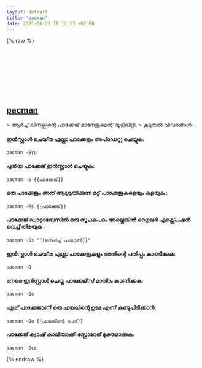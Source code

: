 ```yaml
---
layout: default
title: "pacman"
date: 2021-06-25 18:12:13 +02:00
---
```

{% raw %}
<h2 id="pacman">
  <a href="/ml/linux/pacman.html">pacman</a> <a href="#pacman"><svg class="icon">
    <use href="/assets/images/unicode_sprite.svg#link" />
  </svg></a>
</h2>
> ആർച്ച് ലിന്ക്സിന്റെ പാക്കേജ് മാനേജുമെന്റ് യൂട്ടിലിറ്റി.
> കൂടുതൽ വിവരങ്ങൾ: <https://man.archlinux.org/man/pacman.8>.

#### ഇൻസ്റ്റാൾ ചെയ്‌ത എല്ലാ പാക്കേജും അപ്‌ഡേറ്റു ചെയ്യുക:
```shell
pacman -Syu
```
#### പുതിയ പാക്കേജ് ഇൻസ്റ്റാൾ ചെയ്യുക:
```shell
pacman -S {{പാക്കേജ്}}
```
#### ഒരു പാക്കേജും അത് ആശ്രയിക്കുന്ന മറ്റ് പാക്കേജുകളെയും കളയുക :
```shell
pacman -Rs {{പാക്കേജ്}}
```
#### പാക്കേജ് ഡാറ്റാബേസിൽ ഒരു സൂചകപദം അല്ലെങ്കിൽ റെഗുലർ എക്സ്പ്രെഷൻ വെച്ച് തിരയുക :
```shell
pacman -Ss "{{സെർച്ച് പാറ്റേൺ}}"
```
#### ഇൻസ്റ്റാൾ ചെയ്‌ത എല്ലാ പാക്കേജുകളും അതിന്റെ പതിപ്പും കാണിക്കുക:
```shell
pacman -Q
```
#### നേരെ ഇൻസ്റ്റാൾ ചെയ്ത പാക്കേജ്‌സ് മാത്റം കാണിക്കുക:
```shell
pacman -Qe
```
#### ഏത് പാക്കേജാണ് ഒരു ഫയലിന്റെ ഉടമ എന്ന് കണ്ടുപിടിക്കാൻ:
```shell
pacman -Qo {{ഫയലിന്റെ പേര്}}
```
#### പാക്കേജ് ക്യാഷ് കാലിയാക്കി സ്റ്റോറേജ്‌ മുക്തമാക്കുക:
```shell
pacman -Scc
```
{% endraw %}